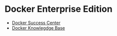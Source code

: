 # Docker Enterprise Edition

* [Docker Success Center](https://success.docker.com)
* [Docker Knowlegdge Base](https://success.docker.com/KBase)
